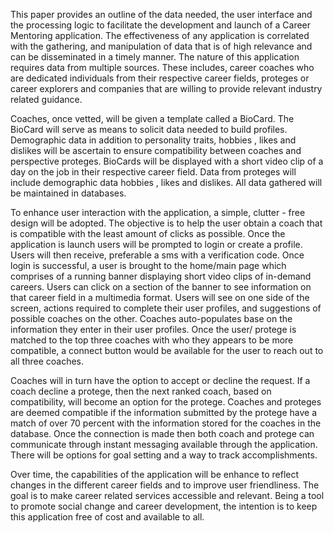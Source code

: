 

This paper provides an outline of the data needed, the user interface and the processing
logic to facilitate the development and launch of a Career Mentoring application.
The effectiveness of any application is correlated with the gathering, and manipulation of data that is of high relevance
and can be disseminated in a timely manner. The nature of this application requires data from multiple sources. These includes, career coaches who are dedicated individuals from their respective career fields, proteges or career explorers and companies that are willing to provide relevant industry related guidance.

Coaches, once vetted, will be given a template called a BioCard. The BioCard will serve as means to solicit data needed to build profiles.
Demographic data in addition to personality traits, hobbies , likes and dislikes will be ascertain to ensure compatibility between coaches and perspective proteges. BioCards will be displayed with a short video clip of a day on the job in their respective career field. Data from proteges will
include demographic data hobbies , likes and dislikes. All data gathered will be maintained in databases.

To enhance user interaction with the application, a simple, clutter - free design will be adopted. The objective is to help the user obtain a coach that is compatible with the least amount of clicks as possible. Once the application is launch users will be prompted to login or create a profile. Users will then receive, preferable a sms with a verification code. Once login is successful, a user is brought to the home/main page which comprises of a running banner displaying short video clips of in-demand careers. Users can click on a section of the banner to see information on that career field in a multimedia format. Users will see on one side of the screen, actions required to complete their user profiles, and suggestions of possible coaches on the other. Coaches auto-populates base on the information they enter in their user profiles. Once the user/ protege is matched to the top three coaches with who they appears to be more compatible, a connect button would be available for the user to reach out to all three coaches.

Coaches will in turn have the option to accept or decline the request. If a coach decline a protege, then the next ranked coach, based on compatibility, will become an option for the protege. Coaches and proteges are deemed compatible if the information submitted by the protege have a match of over 70 percent with the information stored for the coaches in the database. Once the connection is made then both coach and protege can communicate through instant messaging available through the application. There will be options for goal setting and a way to track accomplishments.

Over time, the capabilities of the application will be enhance to reflect changes in the different career fields and to improve user friendliness. The goal is to make career related services accessible and relevant. Being a tool to promote social change and career development, the intention is to keep this application free of cost and available to all.
